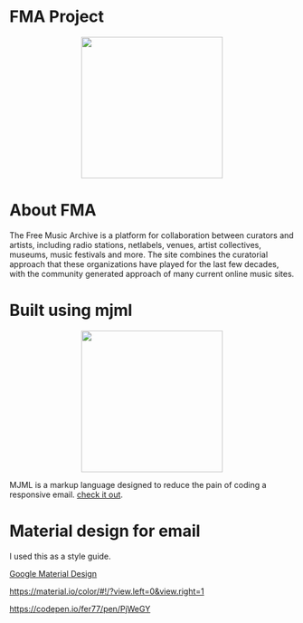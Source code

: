 # FMA Project

<p align="center">
  <a href="http://freemusicarchive.org/" target="_blank">
    <img width="250" src="http://blogfiles.wfmu.org/FC/fma/images/blkrect.jpg">

  </a>
</p>

# About FMA

The Free Music Archive is a platform for collaboration between curators and artists, including radio stations, netlabels, venues, artist collectives, museums, music festivals and more. The site combines the curatorial approach that these organizations have played for the last few decades, with the community generated approach of many current online music sites.

Built using mjml
===

<p align="center">
  <a href="https://mjml.io" target="_blank">
    <img width="250"src="https://cloud.githubusercontent.com/assets/6558790/12672296/7b66d8cc-c675-11e5-805d-c6d196320537.png">

  </a>
</p>

MJML is a markup language designed to reduce the pain of coding a responsive email.  <a href="https://mjml.io/documentation/" target="_blank">check it out</a>.

Material design for email
===

I used this as a style guide.

<a href="https://material.io/" target="_blank">Google Material Design</a>

https://material.io/color/#!/?view.left=0&view.right=1

https://codepen.io/fer77/pen/PjWeGY
